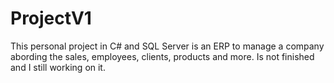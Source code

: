 # ProjectV1
This personal project in C# and SQL Server is an ERP to manage a company abording the sales, employees, clients, products and more. Is not finished and I still working on it.
